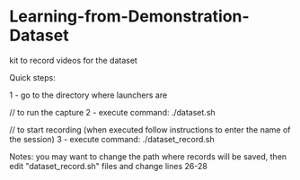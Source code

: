 # Learning-from-Demonstration-Dataset
kit to record videos for the dataset

Quick steps:

1 - go to the directory where launchers are

// to run the capture
2 - execute command: ./dataset.sh

// to start recording (when executed follow instructions to enter the name of the session)
3 - execute command: ./dataset_record.sh

Notes:
you may want to change the path where records will be saved, then edit "dataset_record.sh" files and change lines 26-28
